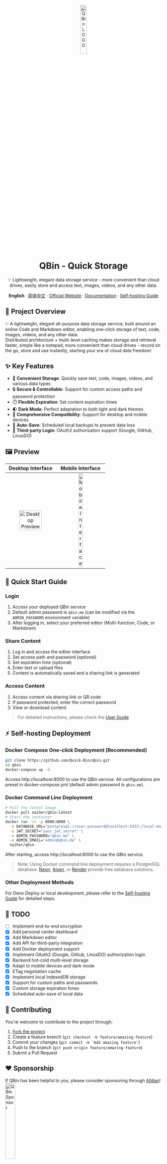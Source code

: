 <div align="center"><a name="readme-top"></a>
<img src="https://s3.tebi.io/lite/favicon.svg" width="20%" alt="QBin LOGO" title="QBin LOGO" />
<h1>QBin - Quick Storage</h1>

✨ Lightweight, elegant data storage service - more convenient than cloud drives, easily store and access text, images, videos, and any other data.

**English** · [简体中文](README.md) · [Official Website](https://qbin.me) · [Documentation](Docs/document.md) · [Self-hosting Guide](Docs/self-host.md)
</div>

## 📝 Project Overview
✨ A lightweight, elegant all-purpose data storage service, built around an online Code and Markdown editor, enabling one-click storage of text, code, images, videos, and any other data. <br/>
Distributed architecture + multi-level caching makes storage and retrieval faster, simple like a notepad, more convenient than cloud drives - record on the go, store and use instantly, starting your era of cloud data freedom!

## ✨ Key Features
- 🚀 **Convenient Storage**: Quickly save text, code, images, videos, and various data types
- 🔒 **Secure & Controllable**: Support for custom access paths and password protection
- ⏱️ **Flexible Expiration**: Set content expiration times
- 🌓 **Dark Mode**: Perfect adaptation to both light and dark themes
- 📱 **Comprehensive Compatibility**: Support for desktop and mobile devices
- 🔄 **Auto-Save**: Scheduled local backups to prevent data loss
- 🔑 **Third-party Login**: OAuth2 authorization support (Google, GitHub, LinuxDO)

## 🖼️ Preview
|                                       Desktop Interface                                         |                                     Mobile Interface                                      |
|:-------------------------------------------------------------------------------------:|:------------------------------------------------------------------------------------:|
| <img src="https://s3.tebi.io/lite/windows.png" alt="Desktop Preview" title="Desktop Preview" width="70%"> | <img src="https://s3.tebi.io/lite/mobile.png" alt="Mobile Interface" title="Mobile Interface" width="30%"> |

## 🚀 Quick Start Guide
### Login
1. Access your deployed QBin service
2. Default admin password is `qbin.me` (can be modified via the `ADMIN_PASSWORD` environment variable)
3. After logging in, select your preferred editor (Multi-function, Code, or Markdown)

### Share Content
1. Log in and access the editor interface
2. Set access path and password (optional)
3. Set expiration time (optional)
4. Enter text or upload files
5. Content is automatically saved and a sharing link is generated

### Access Content
1. Access content via sharing link or QR code
2. If password protected, enter the correct password
3. View or download content

> For detailed instructions, please check the [User Guide](https://qbin.me/r/document)

## ⚡ Self-hosting Deployment
### Docker Compose One-click Deployment (Recommended)
```bash
git clone https://github.com/Quick-Bin/qbin.git
cd qbin
docker-compose up -d
```
Access http://localhost:8000 to use the QBin service. All configurations are preset in docker-compose.yml (default admin password is `qbin.me`).

### Docker Command Line Deployment
```bash
# Pull the latest image
docker pull naiher/qbin:latest
# Start the container
docker run -it -p 8000:8000 \
  -e DATABASE_URL="postgresql://user:password@localhost:5432:/local:main?sslmode=require" \
  -e JWT_SECRET="your_jwt_secret" \
  -e ADMIN_PASSWORD="qbin.me" \
  -e ADMIN_EMAIL="admin@qbin.me" \
  naiher/qbin
```
After starting, access http://localhost:8000 to use the QBin service.

> Note: Using Docker command line deployment requires a PostgreSQL database. [Neon](https://neon.tech/), [Aiven](https://aiven.io/), or [Render](https://render.com/docs/deploy-mysql) provide free database solutions.

### Other Deployment Methods
For Deno Deploy or local development, please refer to the [Self-hosting Guide](Docs/self-host.md) for detailed steps.

## 🚀 TODO
- [ ] Implement end-to-end encryption
- [x] Add personal center dashboard
- [x] Add Markdown editor
- [x] Add API for third-party integration
- [x] Add Docker deployment support
- [x] Implement OAuth2 (Google, Github, LinuxDO) authorization login
- [x] Backend hot-cold multi-level storage
- [x] Adapt to mobile devices and dark mode
- [x] ETag negotiation cache
- [x] Implement local IndexedDB storage
- [x] Support for custom paths and passwords
- [x] Custom storage expiration times
- [x] Scheduled auto-save of local data

## 🤝 Contributing
You're welcome to contribute to the project through:
1. [Fork the project](https://github.com/Quick-Bin/Qbin/fork)
2. Create a feature branch (`git checkout -b feature/amazing-feature`)
3. Commit your changes (`git commit -m 'Add amazing feature'`)
4. Push to the branch (`git push origin feature/amazing-feature`)
5. Submit a Pull Request

## ❤ Sponsorship
If QBin has been helpful to you, please consider sponsoring through [Afdian](https://afdian.com/a/naihe)!
<a title="QBin Sponsor" href="https://afdian.com/a/naihe" target="_blank" rel="noopener noreferrer">
  <img src=https://s3.tebi.io/lite/Sponsor.svg width=25% alt="QBin Sponsor" title="QBin Sponsor" />
</a>

## License
This project is open-sourced under the [GPL-3.0](LICENSE) license.